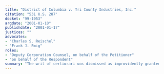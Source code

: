 ```yaml
---
title: "District of Columbia v. Tri County Industries, Inc."
citation: "531 U.S. 287"
docket: "99-1953"
argdate: "2001-01-10"
publishdate: "2001-01-17"
justices: ""
advocates:
- "Charles S. Reischel"
- "Frank J. Emig"
roles:
- "Deputy Corporation Counsel, on behalf of the Petitioner"
- "on behalf of the Respondent"
summary: "The writ of certiorari was dismissed as improvidently granted."
---
```


